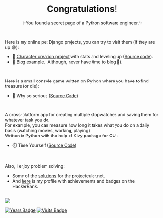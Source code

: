 <h1 align='center'>
  Congratulations!
</h1>
<p align='center'>✨You found a secret page of a Python software engineer.✨</p><br>



Here is my online pet Django projects, you can try to visit them (if they are up 😄):
* 🔭 [Character creation project](https://windowhero.herokuapp.com/) with stats and leveling up ([Source code](https://github.com/IharSha/build_a_hero)).
* 💬 [Blog example](https://rutasblog.herokuapp.com/). (Although, never have time to blog 🤔).
<br>

Here is a small console game written on Python where you have to find treasure (or die):
* 👾 Why so serious ([Source Code](https://github.com/IharSha/why_so_serious))
<br>

A cross-platform app for creating multiple stopwatches and saving them for whatever task you do.<br> For example, you can measure how long it takes what you do on a daily basis (watching movies, working, playing)<br>
Written in Python with the help of Kivy package for GUI:
* ⏱️ Time Yourself ([Source Code](https://github.com/IharSha/timeyourself))
<br>

Also, I enjoy problem solving:
* Some of the [solutions](https://github.com/IharSha/my_projecteuler) for the projecteuler.net.
* And [here](https://www.hackerrank.com/Rutik) is my profile with achievements and badges on the HackerRank.
<br>


<a href="https://www.linkedin.com/in/ihar-shabes-278576103/">
    <img src="https://img.shields.io/badge/linkedin-414141.svg?&style=for-the-badge&logo=linkedin" />
</a>
<br>

[![Years Badge](https://badges.pufler.dev/years/iharsha)](https://badges.pufler.dev)
[![Visits Badge](https://badges.pufler.dev/visits/iharsha/iharsha)](https://badges.pufler.dev)
